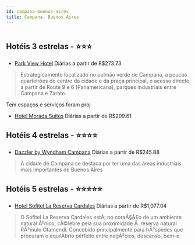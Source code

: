 ```yaml
---
id: campana-buenos-aires
title: Campana, Buenos Aires
---
```


<center><img src="https://static.hotelurbano.com/reservas/prod0/15/15678/5cafa8713682e_dazzler-by-wyndham-campana.jpg" alt="" /></center>


## Hotéis 3 estrelas - ⭐️⭐️⭐️

-    [Park View Hotel](https://www.hurb.com/hoteis/campana/park-view-hotel-JNP-JP451860?cmp=18055) Diárias a partir de R$273.73
   > Estrategicamente localizado no pulmão verde de Campana, a poucos quarteirões do centro da cidade e da praça principal, o acesso directo a partir de Route 9 e 6 (Panamericana), parques industriais entre Campana e Zarate. 

Tem espaços e serviços foram proj
-    [Hotel Morada Suites](https://www.hurb.com/hoteis/campana/hotel-morada-suites-JNP-JP955500?cmp=18055) Diárias a partir de R$209.61
   > 

## Hotéis 4 estrelas - ⭐️⭐️⭐️⭐️

-    [Dazzler by Wyndham Campana](https://www.hurb.com/hoteis/campana/dazzler-by-wyndham-campana-15678?cmp=18055) Diárias a partir de R$245.88
   > A cidade de Campana se destaca por ter uma das áreas industriais mais importantes de Buenos Aires

## Hotéis 5 estrelas - ⭐️⭐️⭐️⭐️⭐️

-    [Hotel Sofitel La Reserva Cardales](https://www.hurb.com/hoteis/campana/hotel-sofitel-la-reserva-cardales-JNP-JP067805?cmp=18055) Diárias a partir de R$1,077.04
   > O Sofitel La Reserva Cardales estÃ¡ no coraÃ§Ã£o de um ambiente natural Ãºnico, cÃ©lebre pela sua proximidade Ã  reserva natural RÃ³mulo Otamendi. Concebido principalmente para hÃ³spedes que procuram o equilÃ­brio perfeito entre negÃ³cios, descanso, bem-e
